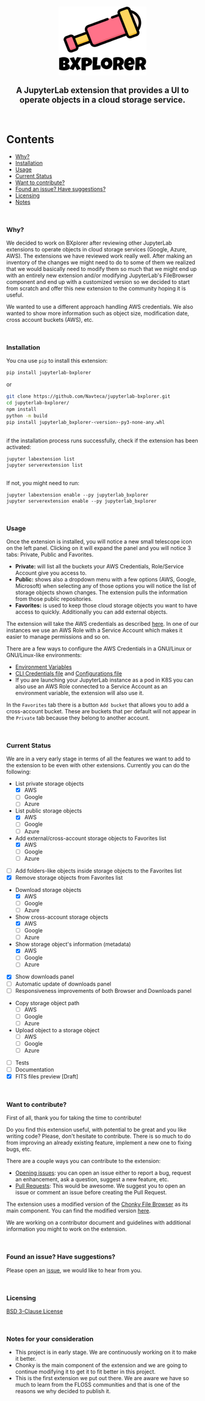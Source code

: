<br/>
<h2 align="center">
    <p align="center">
        <img src="img/BXplorer_Logo.png" alt="BXplorer Logo" width="230" height="180">
    </p>
    A JupyterLab extension that provides a UI to operate objects in a cloud storage service.
</h2>
<br/>

# Contents

- [Why?](#why)
- [Installation](#installation)
- [Usage](#usage)
- [Current Status](#current-status)
- [Want to contribute?](#want-to-contribute)
- [Found an issue? Have suggestions?](#issues-and-suggestions)
- [Licensing](#licensing)
- [Notes](#notes-for-your-consideration)

<br/>

### Why?

We decided to work on BXplorer after reviewing other JupyterLab extensions to operate objects in cloud storage services (Google, Azure, AWS). The extensions we have reviewed work really well. After making an inventory of the changes we might need to do to some of them we realized that we would basically need to modify them so much that we might end up with an entirely new extension and/or modifying JupyterLab's FileBrowser component and end up with a customized version so we decided to start from scratch and offer this new extension to the community hoping it is useful.

We wanted to use a different approach handling AWS credentials. We also wanted to show more information such as object size, modification date, cross account buckets (AWS), etc.

<br/>

### Installation

You cna use `pip` to install this extension:

```bash
pip install jupyterlab-bxplorer
```

or

```bash
git clone https://github.com/Navteca/jupyterlab-bxplorer.git
cd jupyterlab-bxplorer/
npm install
python -m build
pip install jupyterlab_bxplorer-<version>-py3-none-any.whl
```

<br/>
if the installation process runs successfully, check if the extension has been activated:

```
jupyter labextension list
jupyter serverextension list
```

<br/>
If not, you might need to run:

```
jupyter labextension enable --py jupyterlab_bxplorer
jupyter serverextension enable --py jupyterlab_bxplorer
```

<br/>

### Usage

Once the extension is installed, you will notice a new small telescope icon on the left panel. Clicking on it will expand the panel and you will notice 3 tabs: Private, Public and Favorites.

- **Private:** will list all the buckets your AWS Credentials, Role/Service Account give you access to.
- **Public:** shows also a dropdown menu with a few options (AWS, Google, Microsoft) when selecting any of those options you will notice the list of storage objects shown changes. The extension pulls the information from those public repositories.
- **Favorites:** is used to keep those cloud storage objects you want to have access to quickly. Additionally you can add external objects.

The extension will take the AWS credentials as described [here](https://boto3.amazonaws.com/v1/documentation/api/latest/guide/credentials.html). In one of our instances we use an AWS Role with a Service Account which makes it easier to manage permissions and so on.

There are a few ways to configure the AWS Credentials in a GNU/Linux or GNU/Linux-like environments:

- [Environment Variables](https://docs.aws.amazon.com/cli/latest/userguide/cli-configure-envvars.html)
- [CLI Credentials file](https://docs.aws.amazon.com/cli/latest/userguide/cli-configure-files.html) and [Configurations file](https://docs.aws.amazon.com/cli/latest/userguide/cli-configure-files.html)
- If you are launching your JupyterLab instance as a pod in K8S you can also use an AWS Role connected to a Service Account as an environment variable, the extension will also use it.

In the `Favorites` tab there is a button `Add bucket` that allows you to add a cross-account bucket. These are buckets that per default will not appear in the `Private` tab because they belong to another account.

<br/>

### Current Status

We are in a very early stage in terms of all the features we want to add to the extension to be even with other extensions. Currently you can do the following:

- List private storage objects
  - [x] AWS
  - [ ] Google
  - [ ] Azure
- List public storage objects
  - [x] AWS
  - [ ] Google
  - [ ] Azure
- Add external/cross-account storage objects to Favorites list
  - [x] AWS
  - [ ] Google
  - [ ] Azure
- [ ] Add folders-like objects inside storage objects to the Favorites list
- [x] Remove storage objects from Favorites list
- Download storage objects
  - [x] AWS
  - [ ] Google
  - [ ] Azure
- Show cross-account storage objects
  - [x] AWS
  - [ ] Google
  - [ ] Azure
- Show storage object's information (metadata)
  - [x] AWS
  - [ ] Google
  - [ ] Azure
- [x] Show downloads panel
- [ ] Automatic update of downloads panel
- [ ] Responsiveness improvements of both Browser and Downloads panel
- Copy storage object path
  - [ ] AWS
  - [ ] Google
  - [ ] Azure
- Upload object to a storage object
  - [ ] AWS
  - [ ] Google
  - [ ] Azure
- [ ] Tests
- [ ] Documentation
- [x] FITS files preview [Draft]

<br/>

### Want to contribute?

First of all, thank you for taking the time to contribute!

Do you find this extension useful, with potential to be great and you like writing code? Please, don't hesitate to contribute. There is so much to do from improving an already existing feature, implement a new one to fixing bugs, etc.

There are a couple ways you can contribute to the extension:

- [Opening issues](https://github.com/Navteca/jupyterlab-bxplorer/issues): you can open an issue either to report a bug, request an enhancement, ask a question, suggest a new feature, etc.
- [Pull Requests](https://github.com/Navteca/jupyterlab-bxplorer/pulls): This would be awesome. We suggest you to open an issue or comment an issue before creating the Pull Request.

The extension uses a modified version of the [Chonky File Browser](https://chonky.io/) as its main component. You can find the modified version [here](https://github.com/Navteca/chonky-filebrowser).

We are working on a contributor document and guidelines with additional information you might to work on the extension.

<br/>

### Found an issue? Have suggestions?

Please open an [issue](https://github.com/Navteca/jupyterlab-bxplorer/issues), we would like to hear from you.

<br/>

### Licensing

[BSD 3-Clause License](LICENSE)

<br/>

### Notes for your consideration

- This project is in early stage. We are continuously working on it to make it better.
- Chonky is the main component of the extension and we are going to continue modifying it to get it to fit better in this project.
- This is the first extension we put out there. We are aware we have so much to learn from the FLOSS communities and that is one of the reasons we why decided to publish it.
